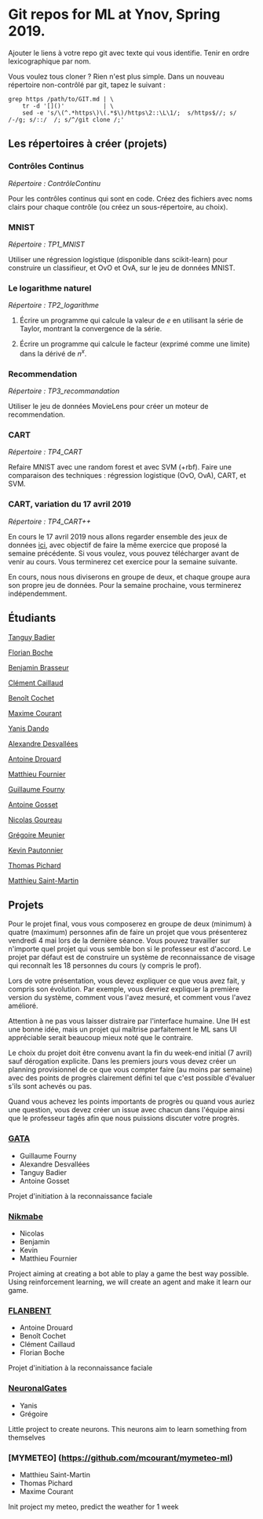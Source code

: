 # Git repos for ML at Ynov, Spring 2019.

Ajouter le liens à votre repo git avec texte qui vous identifie.
Tenir en ordre lexicographique par nom.

Vous voulez tous cloner ? Rien n'est plus simple. Dans un nouveau
répertoire non-contrôlé par git, tapez le suivant :

```
grep https /path/to/GIT.md | \
    tr -d '[]()'           | \
	sed -e 's/\(^.*https\)\(.*$\)/https\2::\L\1/;  s/https$//; s/ /-/g; s/::/  /; s/^/git clone /;'
```

## Les répertoires à créer (projets)

### Contrôles Continus

_Répertoire : ContrôleContinu_

Pour les contrôles continus qui sont en code. Créez des fichiers avec
noms clairs pour chaque contrôle (ou créez un sous-répertoire, au choix).

### MNIST

_Répertoire : TP1_MNIST_

Utiliser une régression logistique (disponible dans scikit-learn) pour
construire un classifieur, et OvO et OvA, sur le jeu de données MNIST.

### Le logarithme naturel

_Répertoire : TP2_logarithme_

1.  Écrire un programme qui calcule la valeur de $e$ en utilisant la
    série de Taylor, montrant la convergence de la série.

2.  Écrire un programme qui calcule le facteur (exprimé comme une
    limite) dans la dérivé de $n^x$.

### Recommendation

_Répertoire : TP3_recommandation_

Utiliser le jeu de données MovieLens pour créer un moteur de
recommendation.

### CART

_Répertoire : TP4_CART_

Refaire MNIST avec une random forest et avec SVM (+rbf). Faire une
comparaison des techniques : régression logistique (OvO, OvA), CART,
et SVM.

### CART, variation du 17 avril 2019

_Répertoire : TP4_CART++_

En cours le 17 avril 2019 nous allons regarder ensemble des jeux de
données
[ici](https://scikit-learn.org/stable/datasets/index.html#real-world-datasets),
avec objectif de faire la même exercice que proposé la semaine
précédente. Si vous voulez, vous pouvez télécharger avant de venir au
cours. Vous terminerez cet exercice pour la semaine suivante.

En cours, nous nous diviserons en groupe de deux, et chaque groupe
aura son propre jeu de données. Pour la semaine prochaine, vous
terminerez indépendemment.

## Étudiants

[Tanguy Badier](https://github.com/Rock3f/Exercice-Machine-Learning)

[Florian Boche](https://github.com/Nair0fl/CoursMachineLearning)

[Benjamin Brasseur](https://github.com/benjaminbra/ML-BBR)

[Clément Caillaud](https://github.com/ClementCaillaud/MachineLearning_ynov)

[Benoît Cochet](https://github.com/BenoitCochet/ML)

[Maxime Courant](https://github.com/mcourant/ml-exo)

[Yanis Dando](https://github.com/Mokui/code_ML)

[Alexandre Desvallées](https://github.com/AlexDesvallees/Alex-ML)

[Antoine Drouard](https://github.com/Coblestone/ML-2019)

[Matthieu Fournier](https://github.com/LordInateur/ML_2019_matthieuf_exo)

[Guillaume Fourny](https://github.com/gfourny/Machine-Learning)

[Antoine Gosset](https://github.com/AntoineGOSSET/Machine-Learning)

[Nicolas Goureau](https://github.com/Killy85/MachineLearningExercises)

[Grégoire Meunier](https://github.com/Grigusky/ml_2019)

[Kevin Pautonnier](https://github.com/KevinPautonnier/MachineLearning.git)

[Thomas Pichard](https://github.com/thomaspich/MachineLearning)

[Matthieu Saint-Martin](https://github.com/msaintmartin/ml-exercises)

## Projets

Pour le projet final, vous vous composerez en groupe de deux (minimum)
à quatre (maximum) personnes afin de faire un projet que vous
présenterez vendredi 4 mai lors de la dernière séance. Vous pouvez
travailler sur n'importe quel projet qui vous semble bon si le
professeur est d'accord. Le projet par défaut est de construire un
système de reconnaissance de visage qui reconnaît les 18 personnes du
cours (y compris le prof).

Lors de votre présentation, vous devez expliquer ce que vous avez
fait, y compris son évolution. Par exemple, vous devriez expliquer la
première version du système, comment vous l'avez mesuré, et comment
vous l'avez amélioré.

Attention à ne pas vous laisser distraire par l'interface humaine.
Une IH est une bonne idée, mais un projet qui maîtrise parfaitement le
ML sans UI appréciable serait beaucoup mieux noté que le contraire.

Le choix du projet doit être convenu avant la fin du week-end initial
(7 avril) sauf dérogation explicite. Dans les premiers jours vous
devez créer un planning provisionnel de ce que vous compter faire (au
moins par semaine) avec des points de progrès clairement défini tel
que c'est possible d'évaluer s'ils sont achevés ou pas.

Quand vous achevez les points importants de progrès ou quand vous
auriez une question, vous devez créer un issue avec chacun dans
l'équipe ainsi que le professeur tagés afin que nous puissions
discuter votre progrès.

### [GATA](https://github.com/Rock3f/ML-Projet-GATA)

- Guillaume Fourny
- Alexandre Desvallées
- Tanguy Badier
- Antoine Gosset

Projet d'initiation à la reconnaissance faciale

### [Nikmabe](https://github.com/Killy85/game_ai_trainer)

- Nicolas
- Benjamin
- Kevin
- Matthieu Fournier

Project aiming at creating a bot able to play a game the best way
possible. Using reinforcement learning, we will create an agent and
make it learn our game.

### [FLANBENT](https://github.com/Nair0fl/ML-PROJECT.git)
* Antoine Drouard
* Benoît Cochet
* Clément Caillaud
* Florian Boche

Projet d'initiation à la reconnaissance faciale

### [NeuronalGates](https://github.com/Mokui/NeuronalGates)

- Yanis
- Grégoire

Little project to create neurons. This neurons aim to learn something from themselves

### [MYMETEO] (https://github.com/mcourant/mymeteo-ml)
* Matthieu Saint-Martin
* Thomas Pichard
* Maxime Courant

Init project my meteo, predict the weather for 1 week
